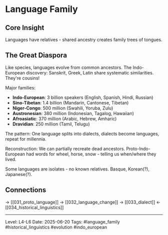 # Language Family

## Core Insight
Languages have relatives - shared ancestry creates family trees of tongues.

## The Great Diaspora

Like species, languages evolve from common ancestors. The Indo-European discovery: Sanskrit, Greek, Latin share systematic similarities. They're cousins!

Major families:
- **Indo-European**: 3 billion speakers (English, Spanish, Hindi, Russian)
- **Sino-Tibetan**: 1.4 billion (Mandarin, Cantonese, Tibetan)
- **Niger-Congo**: 500 million (Swahili, Yoruba, Zulu)
- **Austronesian**: 380 million (Indonesian, Tagalog, Hawaiian)
- **Afroasiatic**: 370 million (Arabic, Hebrew, Amharic)
- **Dravidian**: 250 million (Tamil, Telugu)

The pattern: One language splits into dialects, dialects become languages, repeat for millennia.

Reconstruction: We can partially recreate dead ancestors. Proto-Indo-European had words for wheel, horse, snow - telling us when/where they lived.

Some languages are isolates - no known relatives. Basque, Korean(?), Japanese(?).

## Connections
→ [[031_proto_language]]
→ [[032_language_change]]
→ [[033_dialect]]
← [[034_historical_linguistics]]

---
Level: L4-L6
Date: 2025-06-20
Tags: #language_family #historical_linguistics #evolution #indo_european